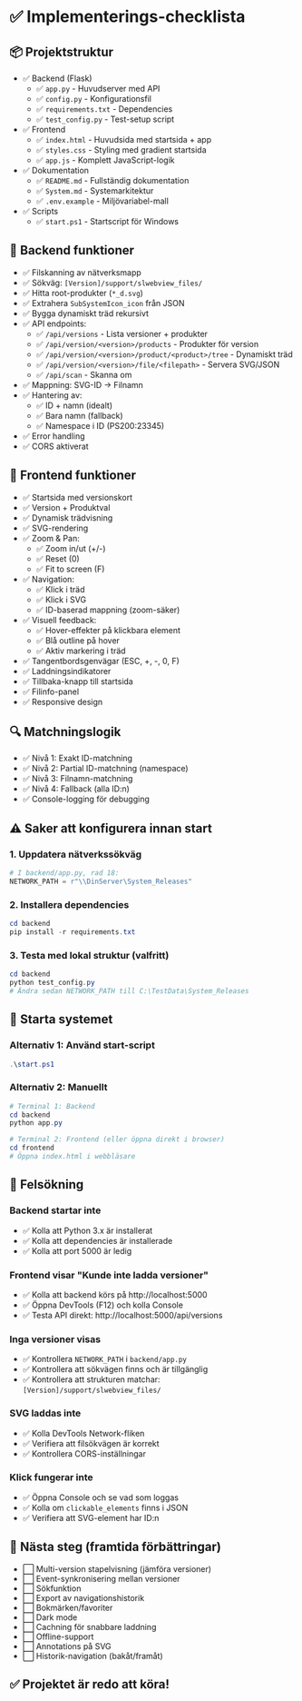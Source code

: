 # ✅ Implementerings-checklista

## 📦 Projektstruktur
- ✅ Backend (Flask)
  - ✅ `app.py` - Huvudserver med API
  - ✅ `config.py` - Konfigurationsfil
  - ✅ `requirements.txt` - Dependencies
  - ✅ `test_config.py` - Test-setup script
- ✅ Frontend
  - ✅ `index.html` - Huvudsida med startsida + app
  - ✅ `styles.css` - Styling med gradient startsida
  - ✅ `app.js` - Komplett JavaScript-logik
- ✅ Dokumentation
  - ✅ `README.md` - Fullständig dokumentation
  - ✅ `System.md` - Systemarkitektur
  - ✅ `.env.example` - Miljövariabel-mall
- ✅ Scripts
  - ✅ `start.ps1` - Startscript för Windows

## 🔧 Backend funktioner
- ✅ Filskanning av nätverksmapp
- ✅ Sökväg: `[Version]/support/slwebview_files/`
- ✅ Hitta root-produkter (`*_d.svg`)
- ✅ Extrahera `SubSystemIcon_icon` från JSON
- ✅ Bygga dynamiskt träd rekursivt
- ✅ API endpoints:
  - ✅ `/api/versions` - Lista versioner + produkter
  - ✅ `/api/version/<version>/products` - Produkter för version
  - ✅ `/api/version/<version>/product/<product>/tree` - Dynamiskt träd
  - ✅ `/api/version/<version>/file/<filepath>` - Servera SVG/JSON
  - ✅ `/api/scan` - Skanna om
- ✅ Mappning: SVG-ID → Filnamn
- ✅ Hantering av:
  - ✅ ID + namn (idealt)
  - ✅ Bara namn (fallback)
  - ✅ Namespace i ID (PS200:23345)
- ✅ Error handling
- ✅ CORS aktiverat

## 🎨 Frontend funktioner
- ✅ Startsida med versionskort
- ✅ Version + Produktval
- ✅ Dynamisk trädvisning
- ✅ SVG-rendering
- ✅ Zoom & Pan:
  - ✅ Zoom in/ut (+/-)
  - ✅ Reset (0)
  - ✅ Fit to screen (F)
- ✅ Navigation:
  - ✅ Klick i träd
  - ✅ Klick i SVG
  - ✅ ID-baserad mappning (zoom-säker)
- ✅ Visuell feedback:
  - ✅ Hover-effekter på klickbara element
  - ✅ Blå outline på hover
  - ✅ Aktiv markering i träd
- ✅ Tangentbordsgenvägar (ESC, +, -, 0, F)
- ✅ Laddningsindikatorer
- ✅ Tillbaka-knapp till startsida
- ✅ Filinfo-panel
- ✅ Responsive design

## 🔍 Matchningslogik
- ✅ Nivå 1: Exakt ID-matchning
- ✅ Nivå 2: Partial ID-matchning (namespace)
- ✅ Nivå 3: Filnamn-matchning
- ✅ Nivå 4: Fallback (alla ID:n)
- ✅ Console-logging för debugging

## ⚠️ Saker att konfigurera innan start

### 1. Uppdatera nätverkssökväg
```python
# I backend/app.py, rad 18:
NETWORK_PATH = r"\\DinServer\System_Releases"
```

### 2. Installera dependencies
```powershell
cd backend
pip install -r requirements.txt
```

### 3. Testa med lokal struktur (valfritt)
```powershell
cd backend
python test_config.py
# Ändra sedan NETWORK_PATH till C:\TestData\System_Releases
```

## 🚀 Starta systemet

### Alternativ 1: Använd start-script
```powershell
.\start.ps1
```

### Alternativ 2: Manuellt
```powershell
# Terminal 1: Backend
cd backend
python app.py

# Terminal 2: Frontend (eller öppna direkt i browser)
cd frontend
# Öppna index.html i webbläsare
```

## 🐛 Felsökning

### Backend startar inte
- ✅ Kolla att Python 3.x är installerat
- ✅ Kolla att dependencies är installerade
- ✅ Kolla att port 5000 är ledig

### Frontend visar "Kunde inte ladda versioner"
- ✅ Kolla att backend körs på http://localhost:5000
- ✅ Öppna DevTools (F12) och kolla Console
- ✅ Testa API direkt: http://localhost:5000/api/versions

### Inga versioner visas
- ✅ Kontrollera `NETWORK_PATH` i `backend/app.py`
- ✅ Kontrollera att sökvägen finns och är tillgänglig
- ✅ Kontrollera att strukturen matchar: `[Version]/support/slwebview_files/`

### SVG laddas inte
- ✅ Kolla DevTools Network-fliken
- ✅ Verifiera att filsökvägen är korrekt
- ✅ Kontrollera CORS-inställningar

### Klick fungerar inte
- ✅ Öppna Console och se vad som loggas
- ✅ Kolla om `clickable_elements` finns i JSON
- ✅ Verifiera att SVG-element har ID:n

## 📝 Nästa steg (framtida förbättringar)

- ⬜ Multi-version stapelvisning (jämföra versioner)
- ⬜ Event-synkronisering mellan versioner
- ⬜ Sökfunktion
- ⬜ Export av navigationshistorik
- ⬜ Bokmärken/favoriter
- ⬜ Dark mode
- ⬜ Cachning för snabbare laddning
- ⬜ Offline-support
- ⬜ Annotations på SVG
- ⬜ Historik-navigation (bakåt/framåt)

## ✅ Projektet är redo att köra!
